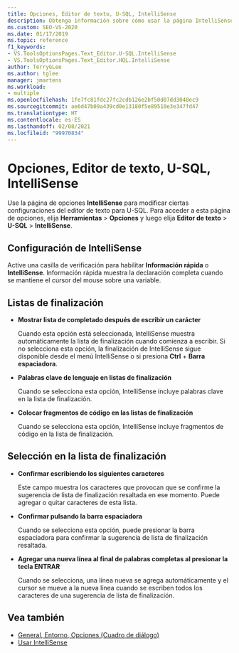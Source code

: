 ```yaml
---
title: Opciones, Editor de texto, U-SQL, IntelliSense
description: Obtenga información sobre cómo usar la página IntelliSense de la sección U-SQL para modificar la configuración de IntelliSense del editor de texto para U-SQL.
ms.custom: SEO-VS-2020
ms.date: 01/17/2019
ms.topic: reference
f1_keywords:
- VS.ToolsOptionsPages.Text_Editor.U-SQL.IntelliSense
- VS.ToolsOptionsPages.Text_Editor.HQL.IntelliSense
author: TerryGLee
ms.author: tglee
manager: jmartens
ms.workload:
- multiple
ms.openlocfilehash: 1fe7fc81fdc27fc2cdb126e2bf50d07dd3048ec9
ms.sourcegitcommit: ae6d47b09a439cd0e13180f5e89510e3e347fd47
ms.translationtype: HT
ms.contentlocale: es-ES
ms.lasthandoff: 02/08/2021
ms.locfileid: "99970834"
---
```

# <a name="options-text-editor-u-sql-intellisense"></a>Opciones, Editor de texto, U-SQL, IntelliSense

Use la página de opciones **IntelliSense** para modificar ciertas configuraciones del editor de texto para U-SQL. Para acceder a esta página de opciones, elija **Herramientas** > **Opciones** y luego elija **Editor de texto** > **U-SQL** > **IntelliSense**.

## <a name="intellisense-settings"></a>Configuración de IntelliSense

Active una casilla de verificación para habilitar **Información rápida** o **IntelliSense**. Información rápida muestra la declaración completa cuando se mantiene el cursor del mouse sobre una variable.

## <a name="completion-lists"></a>Listas de finalización

- **Mostrar lista de completado después de escribir un carácter**

   Cuando esta opción está seleccionada, IntelliSense muestra automáticamente la lista de finalización cuando comienza a escribir. Si no selecciona esta opción, la finalización de IntelliSense sigue disponible desde el menú IntelliSense o si presiona **Ctrl** + **Barra espaciadora**.

- **Palabras clave de lenguaje en listas de finalización**

   Cuando se selecciona esta opción, IntelliSense incluye palabras clave en la lista de finalización.

- **Colocar fragmentos de código en las listas de finalización**

   Cuando se selecciona esta opción, IntelliSense incluye fragmentos de código en la lista de finalización.

## <a name="selection-in-completion-list"></a>Selección en la lista de finalización

- **Confirmar escribiendo los siguientes caracteres**

   Este campo muestra los caracteres que provocan que se confirme la sugerencia de lista de finalización resaltada en ese momento. Puede agregar o quitar caracteres de esta lista.

- **Confirmar pulsando la barra espaciadora**

   Cuando se selecciona esta opción, puede presionar la barra espaciadora para confirmar la sugerencia de lista de finalización resaltada.

- **Agregar una nueva línea al final de palabras completas al presionar la tecla ENTRAR**

   Cuando se selecciona, una línea nueva se agrega automáticamente y el cursor se mueve a la nueva línea cuando se escriben todos los caracteres de una sugerencia de lista de finalización.

## <a name="see-also"></a>Vea también

- [General, Entorno, Opciones (Cuadro de diálogo)](../../ide/reference/general-environment-options-dialog-box.md)
- [Usar IntelliSense](../../ide/using-intellisense.md)